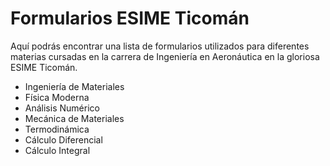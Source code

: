 # Formularios ESIME Ticomán

Aquí podrás encontrar una lista de formularios utilizados para
diferentes materias cursadas en la carrera de Ingeniería en
Aeronáutica en la gloriosa ESIME Ticomán.

* Ingeniería de Materiales
* Física Moderna
* Análisis Numérico
* Mecánica de Materiales
* Termodinámica
* Cálculo Diferencial
* Cálculo Integral

